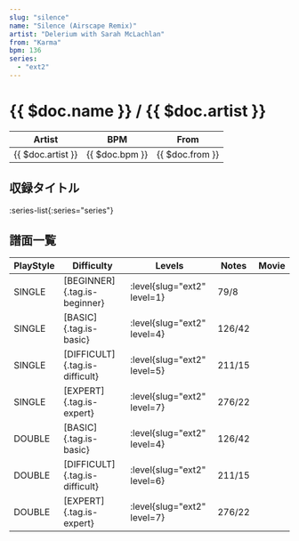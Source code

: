 ```yaml
---
slug: "silence"
name: "Silence (Airscape Remix)"
artist: "Delerium with Sarah McLachlan"
from: "Karma"
bpm: 136
series:
  - "ext2"
---
```


# {{ $doc.name }} / {{ $doc.artist }}

|Artist|BPM|From|
|------|---|----|
|{{ $doc.artist }}|{{ $doc.bpm }}|{{ $doc.from }}|

## 収録タイトル

:series-list{:series="series"}

## 譜面一覧

|PlayStyle|Difficulty|Levels|Notes|Movie|
|---------|----------|------|-----|-----|
|SINGLE|[BEGINNER]{.tag.is-beginner}|<div class="field is-grouped is-grouped-multiline">:level{slug="ext2" level=1}</div>|79/8||
|SINGLE|[BASIC]{.tag.is-basic}|<div class="field is-grouped is-grouped-multiline">:level{slug="ext2" level=4}</div>|126/42||
|SINGLE|[DIFFICULT]{.tag.is-difficult}|<div class="field is-grouped is-grouped-multiline">:level{slug="ext2" level=5}</div>|211/15||
|SINGLE|[EXPERT]{.tag.is-expert}|<div class="field is-grouped is-grouped-multiline">:level{slug="ext2" level=7}</div>|276/22||
|DOUBLE|[BASIC]{.tag.is-basic}|<div class="field is-grouped is-grouped-multiline">:level{slug="ext2" level=4}</div>|126/42||
|DOUBLE|[DIFFICULT]{.tag.is-difficult}|<div class="field is-grouped is-grouped-multiline">:level{slug="ext2" level=6}</div>|211/15||
|DOUBLE|[EXPERT]{.tag.is-expert}|<div class="field is-grouped is-grouped-multiline">:level{slug="ext2" level=7}</div>|276/22||
